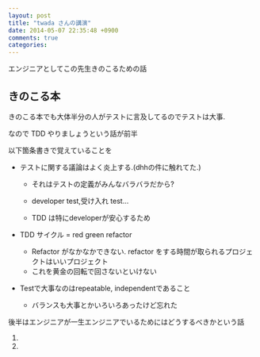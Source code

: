 ```yaml
---
layout: post
title: "twada さんの講演"
date: 2014-05-07 22:35:48 +0900
comments: true
categories: 
---
```


エンジニアとしてこの先生きのこるための話

きのこる本
---

きのこる本でも大体半分の人がテストに言及してるのでテストは大事.

なので TDD やりましょうという話が前半

以下箇条書きで覚えていることを

 * テストに関する議論はよく炎上する.(dhhの件に触れてた.)

   * それはテストの定義がみんなバラバラだから?

   * developer test,受け入れ test...

   * TDD は特にdeveloperが安心するため

 * TDD サイクル = red green refactor

   * Refactor がなかなかできない. refactor をする時間が取られるプロジェクトはいいプロジェクト
   * これを黄金の回転で回さないといけない

 * Testで大事なのはrepeatable, independentであること

   * バランスも大事とかいろいろあったけど忘れた

後半はエンジニアが一生エンジニアでいるためにはどうするべきかという話

  1. 
  2. 


